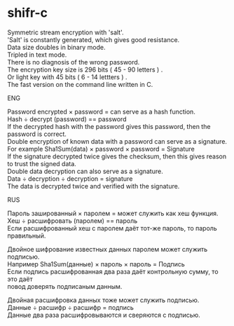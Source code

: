 # shifr-c
Symmetric stream encryption with 'salt'.<br>
'Salt' is constantly generated, which gives good resistance.<br>
Data size doubles in binary mode.<br>
Tripled in text mode.<br>
There is no diagnosis of the wrong password.<br>
The encryption key size is 296 bits ( 45 - 90 letters ) .<br>
Or light key with 45 bits ( 6 - 14 lettters ) .<br>
The fast version on the command line written in C.<br>
<p>
ENG<br>

Password encrypted × password = can serve as a hash function.<br>
Hash ÷ decrypt (password) == password<br>
If the decrypted hash with the password gives this password, then the password is correct.<br>
Double encryption of known data with a password can serve as a signature.<br>
For example Sha1Sum(data) × password × password = Signature<br>
If the signature decrypted twice gives the checksum, then this gives reason to trust the signed data.<br>
Double data decryption can also serve as a signature.<br>
Data ÷ decryption ÷ decryption = signature<br>
The data is decrypted twice and verified with the signature.<br>
</p>
<p>
RUS<br>

Пароль зашированный × паролем = может служить как хеш функция.<br>
Хеш ÷ расшифровать (паролем) == пароль<br>
Если расшифрованный хеш с паролем даёт тот-же пароль, то пароль правильный.<br>

Двойное шифрование известных данных паролем может служить подписью.<br>
Например Sha1Sum(данные) × пароль × пароль = Подпись<br>
Если подпись расшифрованная два раза даёт контрольную сумму, то это даёт <br>
повод доверять подписаным данным.<br>

Двойная расшифровка данных тоже может служить подписью.<br>
Данные ÷ расшифр ÷ расшифр = подпись<br>
Данные два раза расшифровываются и сверяются с подписью.<br>
</p>

